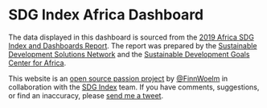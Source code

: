 # SDG Index Africa Dashboard

The data displayed in this dashboard is sourced from the
[2019 Africa SDG Index and Dashboards Report](https://s3.amazonaws.com/sustainabledevelopment.report/2019/2019_africa_index_and_dashboards.pdf).
The report was prepared by the
[Sustainable Development Solutions Network](http://unsdsn.org/) and the
[Sustainable Development Goals Center for Africa](https://sdgcafrica.org/).


This website is an [open source passion project](https://github.com/sdsna/sdg-index-africa)
by [@FinnWoelm](https://twitter.com/FinnWoelm) in collaboration with the
[SDG Index](https://www.sdgindex.org/) team. If you have comments, suggestions,
or find an inaccuracy, please [send me a tweet](https://twitter.com/FinnWoelm).
